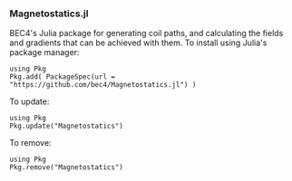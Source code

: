 ### Magnetostatics.jl
BEC4's Julia package for generating coil paths, and calculating the fields and gradients that can be achieved with them. To install using Julia's package manager:

    using Pkg
    Pkg.add( PackageSpec(url = "https://github.com/bec4/Magnetostatics.jl") )
    
To update:

    using Pkg
    Pkg.update("Magnetostatics")
    
To remove:

    using Pkg
    Pkg.remove("Magnetostatics")
